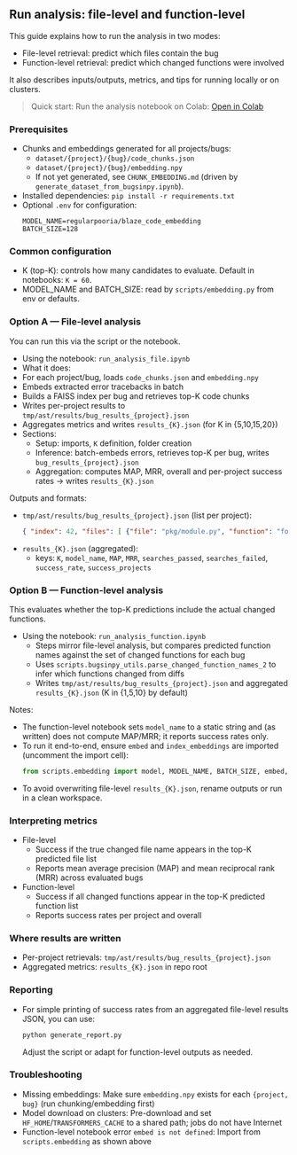 ## Run analysis: file-level and function-level

This guide explains how to run the analysis in two modes:
- File-level retrieval: predict which files contain the bug
- Function-level retrieval: predict which changed functions were involved

It also describes inputs/outputs, metrics, and tips for running locally or on clusters.

> Quick start: Run the analysis notebook on Colab: [Open in Colab](https://colab.research.google.com/drive/1deoI_khicWoG-90Jn_cka9JlYjlEtnJg?usp=sharing)

### Prerequisites
- Chunks and embeddings generated for all projects/bugs:
  - `dataset/{project}/{bug}/code_chunks.json`
  - `dataset/{project}/{bug}/embedding.npy`
  - If not yet generated, see `CHUNK_EMBEDDING.md` (driven by `generate_dataset_from_bugsinpy.ipynb`).
- Installed dependencies: `pip install -r requirements.txt`
- Optional `.env` for configuration:
  ```env
  MODEL_NAME=regularpooria/blaze_code_embedding
  BATCH_SIZE=128
  ```

### Common configuration
- K (top-K): controls how many candidates to evaluate. Default in notebooks: `K = 60`.
- MODEL_NAME and BATCH_SIZE: read by `scripts/embedding.py` from env or defaults.

### Option A — File-level analysis
You can run this via the script or the notebook.

- Using the notebook: `run_analysis_file.ipynb`
-   What it does:
  - For each project/bug, loads `code_chunks.json` and `embedding.npy`
  - Embeds extracted error tracebacks in batch
  - Builds a FAISS index per bug and retrieves top-K code chunks
  - Writes per-project results to `tmp/ast/results/bug_results_{project}.json`
  - Aggregates metrics and writes `results_{K}.json` (for K in {5,10,15,20})
  - Sections:
    - Setup: imports, `K` definition, folder creation
    - Inference: batch-embeds errors, retrieves top-K per bug, writes `bug_results_{project}.json`
    - Aggregation: computes MAP, MRR, overall and per-project success rates -> writes `results_{K}.json`

Outputs and formats:
- `tmp/ast/results/bug_results_{project}.json` (list per project):
  ```json
  { "index": 42, "files": [ {"file": "pkg/module.py", "function": "foo"}, ... ] }
  ```
- `results_{K}.json` (aggregated):
  - keys: `K`, `model_name`, `MAP`, `MRR`, `searches_passed`, `searches_failed`, `success_rate`, `success_projects`

### Option B — Function-level analysis
This evaluates whether the top-K predictions include the actual changed functions.

- Using the notebook: `run_analysis_function.ipynb`
  - Steps mirror file-level analysis, but compares predicted function names against the set of changed functions for each bug
  - Uses `scripts.bugsinpy_utils.parse_changed_function_names_2` to infer which functions changed from diffs
  - Writes `tmp/ast/results/bug_results_{project}.json` and aggregated `results_{K}.json` (K in {1,5,10} by default)

Notes:
- The function-level notebook sets `model_name` to a static string and (as written) does not compute MAP/MRR; it reports success rates only.
- To run it end-to-end, ensure `embed` and `index_embeddings` are imported (uncomment the import cell):
  ```python
  from scripts.embedding import model, MODEL_NAME, BATCH_SIZE, embed, index_embeddings
  ```
- To avoid overwriting file-level `results_{K}.json`, rename outputs or run in a clean workspace.

### Interpreting metrics
- File-level
  - Success if the true changed file name appears in the top-K predicted file list
  - Reports mean average precision (MAP) and mean reciprocal rank (MRR) across evaluated bugs
- Function-level
  - Success if all changed functions appear in the top-K predicted function list
  - Reports success rates per project and overall

### Where results are written
- Per-project retrievals: `tmp/ast/results/bug_results_{project}.json`
- Aggregated metrics: `results_{K}.json` in repo root

### Reporting
- For simple printing of success rates from an aggregated file-level results JSON, you can use:
  ```bash
  python generate_report.py
  ```
  Adjust the script or adapt for function-level outputs as needed.

### Troubleshooting
- Missing embeddings: Make sure `embedding.npy` exists for each `{project, bug}` (run chunking/embedding first)
- Model download on clusters: Pre-download and set `HF_HOME`/`TRANSFORMERS_CACHE` to a shared path; jobs do not have Internet
- Function-level notebook error `embed is not defined`: Import from `scripts.embedding` as shown above
